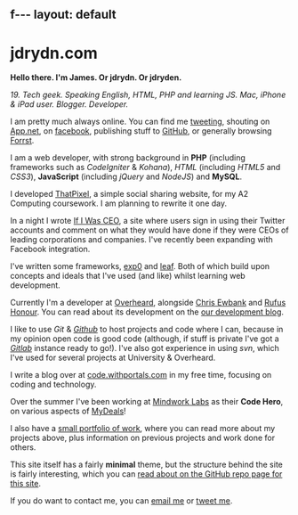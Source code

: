 f---
layout: default
---

# jdrydn.com

**Hello there. I'm James. Or jdrydn. Or jdryden.**

*19. Tech geek. Speaking English, HTML, PHP and learning JS. Mac, iPhone & iPad user. Blogger. Developer.*

I am pretty much always online. You can find me [tweeting][twitter], shouting on [App.net](//alpha.app.net/jdrydn), on [facebook](//facebook.com/jdryden), publishing stuff to [GitHub][github], or generally browsing [Forrst](//forrst.me/jdrydn).

I am a web developer, with strong background in **PHP** (including frameworks such as *CodeIgniter* & *Kohana*), *HTML* (including *HTML5* and *CSS3*), **JavaScript** (including *jQuery* and *NodeJS*) and **MySQL**.

I developed [ThatPixel](//thatpixel.com), a simple social sharing website, for my A2 Computing coursework. I am planning to rewrite it one day.

In a night I wrote [If I Was CEO](//ifiwasceo.com), a site where users sign in using their Twitter accounts and comment on what they would have done if they were CEOs of leading corporations and companies. I've recently been expanding with Facebook integration.

I've written some frameworks, [exp0](//github.com/jdrydn/exp0) and [leaf](//github.com/jdrydn/leaf). Both of which build upon concepts and ideals that I've used (and like) whilst learning web development.

Currently I'm a developer at [Overheard](//overheard.co), alongside [Chris Ewbank](//djpc.org.uk) and [Rufus Honour](//rufushonour.com). You can read about its development on the [our development blog](//blog.overheard.co).

I like to use *Git* & *[Github][github]* to host projects and code where I can, because in my opinion open code is good code (although, if stuff is private I've got a *[Gitlab](//gitlabhq.com)* instance ready to go!). I've also got experience in using *svn*, which I've used for several projects at University & Overheard.

I write a blog over at [code.withportals.com](//code.withportals.com) in my free time, focusing on coding and technology.

Over the summer I've been working at [Mindwork Labs](//mindworklabs.com) as their **Code Hero**, on various aspects of [MyDeals](//mydeals.com)!

I also have a [small portfolio of work](./portfolio), where you can read more about my projects above, plus information on previous projects and work done for others.

This site itself has a fairly **minimal** theme, but the structure behind the site is fairly interesting, which you can [read about on the GitHub repo page for this site](//github.com/jdrydn/jdrydn.github.com#about-this-site).

If you do want to contact me, you can [email me](mailto:james@jdrydn.com) or [tweet me][twitter].

[github]:  //github.com.jdrydn
[twitter]: //twitter.com/jdrydn
